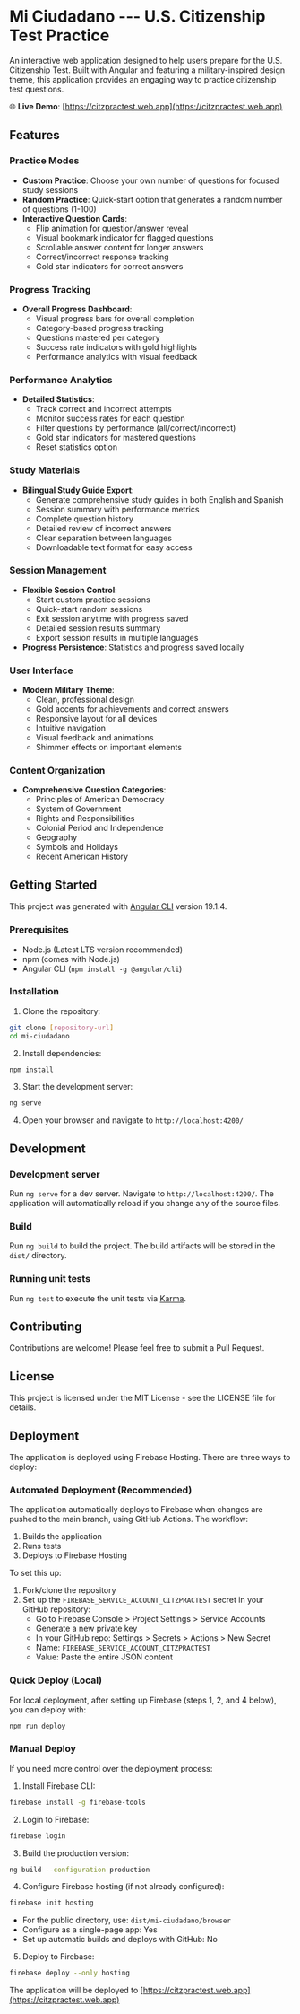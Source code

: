 # Mi Ciudadano --- U.S. Citizenship Test Practice

An interactive web application designed to help users prepare for the U.S. Citizenship Test. Built with Angular and featuring a military-inspired design theme, this application provides an engaging way to practice citizenship test questions.

🌐 **Live Demo**: [https://citzpractest.web.app](https://citzpractest.web.app)

## Features

### Practice Modes
- **Custom Practice**: Choose your own number of questions for focused study sessions
- **Random Practice**: Quick-start option that generates a random number of questions (1-100)
- **Interactive Question Cards**: 
  - Flip animation for question/answer reveal
  - Visual bookmark indicator for flagged questions
  - Scrollable answer content for longer answers
  - Correct/incorrect response tracking
  - Gold star indicators for correct answers

### Progress Tracking
- **Overall Progress Dashboard**:
  - Visual progress bars for overall completion
  - Category-based progress tracking
  - Questions mastered per category
  - Success rate indicators with gold highlights
  - Performance analytics with visual feedback

### Performance Analytics
- **Detailed Statistics**:
  - Track correct and incorrect attempts
  - Monitor success rates for each question
  - Filter questions by performance (all/correct/incorrect)
  - Gold star indicators for mastered questions
  - Reset statistics option

### Study Materials
- **Bilingual Study Guide Export**:
  - Generate comprehensive study guides in both English and Spanish
  - Session summary with performance metrics
  - Complete question history
  - Detailed review of incorrect answers
  - Clear separation between languages
  - Downloadable text format for easy access

### Session Management
- **Flexible Session Control**:
  - Start custom practice sessions
  - Quick-start random sessions
  - Exit session anytime with progress saved
  - Detailed session results summary
  - Export session results in multiple languages
- **Progress Persistence**: Statistics and progress saved locally

### User Interface
- **Modern Military Theme**:
  - Clean, professional design
  - Gold accents for achievements and correct answers
  - Responsive layout for all devices
  - Intuitive navigation
  - Visual feedback and animations
  - Shimmer effects on important elements

### Content Organization
- **Comprehensive Question Categories**:
  - Principles of American Democracy
  - System of Government
  - Rights and Responsibilities
  - Colonial Period and Independence
  - Geography
  - Symbols and Holidays
  - Recent American History

## Getting Started

This project was generated with [Angular CLI](https://github.com/angular/angular-cli) version 19.1.4.

### Prerequisites

- Node.js (Latest LTS version recommended)
- npm (comes with Node.js)
- Angular CLI (`npm install -g @angular/cli`)

### Installation

1. Clone the repository:
```bash
git clone [repository-url]
cd mi-ciudadano
```

2. Install dependencies:
```bash
npm install
```

3. Start the development server:
```bash
ng serve
```

4. Open your browser and navigate to `http://localhost:4200/`

## Development

### Development server

Run `ng serve` for a dev server. Navigate to `http://localhost:4200/`. The application will automatically reload if you change any of the source files.

### Build

Run `ng build` to build the project. The build artifacts will be stored in the `dist/` directory.

### Running unit tests

Run `ng test` to execute the unit tests via [Karma](https://karma-runner.github.io).

## Contributing

Contributions are welcome! Please feel free to submit a Pull Request.

## License

This project is licensed under the MIT License - see the LICENSE file for details.

## Deployment

The application is deployed using Firebase Hosting. There are three ways to deploy:

### Automated Deployment (Recommended)

The application automatically deploys to Firebase when changes are pushed to the main branch, using GitHub Actions. The workflow:
1. Builds the application
2. Runs tests
3. Deploys to Firebase Hosting

To set this up:
1. Fork/clone the repository
2. Set up the `FIREBASE_SERVICE_ACCOUNT_CITZPRACTEST` secret in your GitHub repository:
   - Go to Firebase Console > Project Settings > Service Accounts
   - Generate a new private key
   - In your GitHub repo: Settings > Secrets > Actions > New Secret
   - Name: `FIREBASE_SERVICE_ACCOUNT_CITZPRACTEST`
   - Value: Paste the entire JSON content

### Quick Deploy (Local)

For local deployment, after setting up Firebase (steps 1, 2, and 4 below), you can deploy with:
```bash
npm run deploy
```

### Manual Deploy

If you need more control over the deployment process:

1. Install Firebase CLI:
```bash
firebase install -g firebase-tools
```

2. Login to Firebase:
```bash
firebase login
```

3. Build the production version:
```bash
ng build --configuration production
```

4. Configure Firebase hosting (if not already configured):
```bash
firebase init hosting
```
   - For the public directory, use: `dist/mi-ciudadano/browser`
   - Configure as a single-page app: Yes
   - Set up automatic builds and deploys with GitHub: No

5. Deploy to Firebase:
```bash
firebase deploy --only hosting
```

The application will be deployed to [https://citzpractest.web.app](https://citzpractest.web.app)
